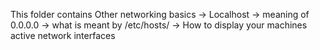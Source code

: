This folder contains Other networking basics
-> Localhost
-> meaning of 0.0.0.0
-> what is meant by /etc/hosts/
-> How to display your machines active network interfaces
